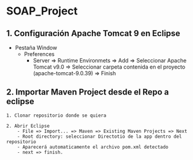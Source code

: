 # SOAP_Project


## 1. Configuración Apache Tomcat 9 en Eclipse


- Pestaña Window
   - Preferences
      - Server => Runtime Environmets => Add => Seleccionar Apache Tomcat v9.0 => Seleccionar carpeta contenida en el proyecto (apache-tomcat-9.0.39) => Finish 

## 2. Importar Maven Project desde el Repo a eclipse

	1. Clonar repositorio donde se quiera
	
	2. Abrir Eclipse 
		- File => Import... => Maven => Existing Maven Projects => Next
		- Root directory: seleccionar Directotio de la app dentro del repositorio
		- Aparecerá automaticamente el archivo pom.xml detectado
		- next => finish.

	
	